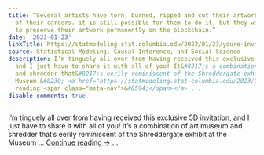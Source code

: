 ```yaml
---
title: “Several artists have torn, burned, ripped and cut their artwork over the course
  of their careers. it is still possible for them to do it, but they will be able
  to preserve their artwork permanently on the blockchain.”
date: '2023-01-23'
linkTitle: https://statmodeling.stat.columbia.edu/2023/01/23/youre-invited-media-event-art-basel-week/
source: Statistical Modeling, Causal Inference, and Social Science
description: I’m tinguely all over from having received this exclusive 5D invitation,
  and I just have to share it with all of you! It&#8217;s a combination of art museum
  and shredder that&#8217;s eerily reminiscent of the Shreddergate exhibit at the
  Museum &#8230; <a href="https://statmodeling.stat.columbia.edu/2023/01/23/youre-invited-media-event-art-basel-week/">Continue
  reading <span class="meta-nav">&#8594;</span></a> ...
disable_comments: true
---
```

I’m tinguely all over from having received this exclusive 5D invitation, and I just have to share it with all of you! It&#8217;s a combination of art museum and shredder that&#8217;s eerily reminiscent of the Shreddergate exhibit at the Museum &#8230; <a href="https://statmodeling.stat.columbia.edu/2023/01/23/youre-invited-media-event-art-basel-week/">Continue reading <span class="meta-nav">&#8594;</span></a> ...